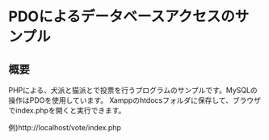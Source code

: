 # PDOによるデータベースアクセスのサンプル

## 概要

PHPによる、犬派と猫派とで投票を行うプログラムのサンプルです。MySQLの操作はPDOを使用しています。
Xamppのhtdocsフォルダに保存して、ブラウザでindex.phpを開くと実行できます。

例)http://localhost/vote/index.php
